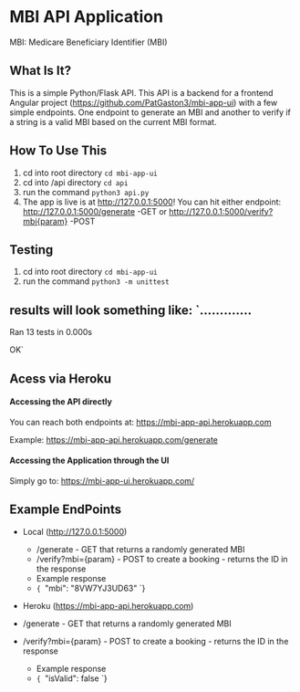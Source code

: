 MBI API Application
==============================

MBI: Medicare Beneficiary Identifier (MBI)

What Is It?
-------------

This is a simple Python/Flask API. This API is a backend for a frontend Angular project (https://github.com/PatGaston3/mbi-app-ui) with a few simple endpoints. One endpoint to generate an MBI and another to verify if a string is a valid MBI based on the current MBI format.


How To Use This
---------------

1. cd into root directory `cd mbi-app-ui`
2. cd into /api directory `cd api`
3. run the command `python3 api.py`
4. The app is live is at http://127.0.0.1:5000! You can hit either endpoint: http://127.0.0.1:5000/generate -GET or http://127.0.0.1:5000/verify?mbi{param} -POST


Testing
-------

1. cd into root directory `cd mbi-app-ui`
2. run the command `python3 -m unittest`

results will look something like:
`.............
----------------------------------------------------------------------
Ran 13 tests in 0.000s

OK`

Acess via Heroku
----------------

#### Accessing the API directly ####

You can reach both endpoints at: https://mbi-app-api.herokuapp.com

Example: 
https://mbi-app-api.herokuapp.com/generate


#### Accessing the Application through the UI ####

Simply go to: https://mbi-app-ui.herokuapp.com/


Example EndPoints
-------

* Local (http://127.0.0.1:5000)
  * /generate - GET that returns a randomly generated MBI 
  * /verify?mbi={param} - POST to create a booking - returns the ID in the response
  * Example response
  * `{
      `"mbi": "8VW7YJ3UD63"
    `}
  
 * Heroku (https://mbi-app-api.herokuapp.com)
  * /generate - GET that returns a randomly generated MBI 
  * /verify?mbi={param} - POST to create a booking - returns the ID in the response
    * Example response
    * `{
        `"isValid": false
      `}


